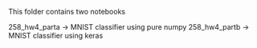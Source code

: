This folder contains two notebooks

258_hw4_parta -> MNIST classifier using pure numpy 
258_hw4_partb -> MNIST classifier using keras
